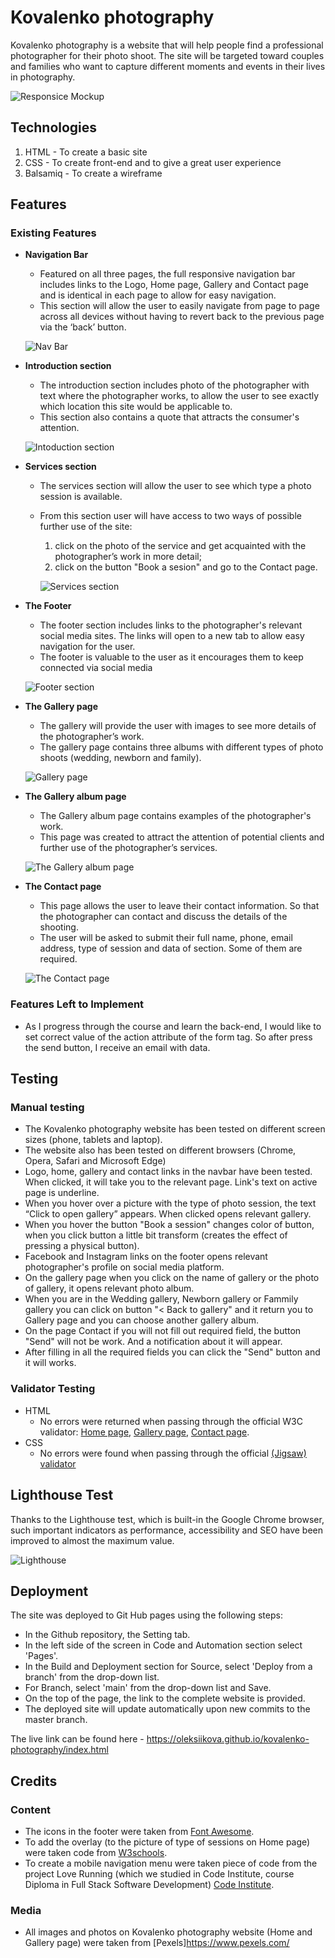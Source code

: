 # Kovalenko photography

Kovalenko photography is a website that will help people find a professional photographer for their photo shoot. The site will be targeted toward couples and families who want to capture different moments and events in their lives in photography.

![Responsice Mockup](readme_images/mockup.png)

## Technologies

1. HTML - To create a basic site
2. CSS - To create front-end and to give a great user experience
3. Balsamiq - To create a wireframe

## Features

### Existing Features
- __Navigation Bar__
    - Featured on all three pages, the full responsive navigation bar includes links to the Logo, Home page, Gallery and Contact page and is identical in each page to allow for easy navigation.
    - This section will allow the user to easily navigate from page to page across all devices without having to revert back to the previous page via the ‘back’ button. 
    
    ![Nav Bar](readme_images/nav.png)

- __Introduction section__

  - The introduction section includes photo of the photographer with text where the photographer works, to allow the user to see exactly which location this site would be applicable to. 
  - This section also contains a quote that attracts the consumer's attention.

  ![Intoduction section](readme_images/intro_section.png)

- __Services section__

    - The services section will allow the user to see which type a photo session is available.
    - From this section user will have access to two ways of possible further use of the site: 
        1. click on the photo of the service and get acquainted with the photographer’s work in more detail;
        2. click on the button "Book a sesion" and go to the Contact page.
        
        ![Services section](readme_images/service_section.png)

- __The Footer__ 

    - The footer section includes links to the photographer's relevant social media sites. The links will open to a new tab to allow easy navigation for the user. 
    - The footer is valuable to the user as it encourages them to keep connected via social media
    
    ![Footer section](readme_images/footer.png)

- __The Gallery page__ 

    - The gallery will provide the user with images to see more details of the photographer’s work.
    - The gallery page contains three albums with different types of photo shoots (wedding, newborn and family). 
    
    ![Gallery page](readme_images/gallery.png)

- __The Gallery album page__

    - The Gallery album page contains examples of the photographer's work. 
    - This page was created to attract the attention of potential clients and further use of the photographer’s services.
    
    ![The Gallery album page](readme_images/gallery_album.png)

- __The Contact page__

    - This page allows the user to leave their contact information. So that the photographer can contact and discuss the details of the shooting.
    - The user will be asked to submit their full name, phone, email address, type of session and data of section. Some of them are required. 
    
    ![The Contact page](readme_images/contact_me.png)

### Features Left to Implement

- As I progress through the course and learn the back-end, I would like to set correct value of the action attribute of the form tag. So after press the send button, I receive an email with data.

## Testing 

### Manual testing

- The Kovalenko photography website has been tested on different screen sizes (phone, tablets and laptop). 
- The website also has been tested on different browsers (Chrome, Opera, Safari and Microsoft Edge)
- Logo, home, gallery and contact links in the navbar have been tested. When clicked, it will take you to the relevant page. Link's text on active page is underline.
- When you hover over a picture with the type of photo session, the text “Click to open gallery” appears. When clicked opens relevant gallery.
- When you hover the button "Book a session" changes color of button, when you click button a little bit transform (creates the effect of pressing a physical button). 
- Facebook and Instagram links on the footer opens relevant photographer's profile on social media platform. 
- On the gallery page when you click on the name of gallery or the photo of gallery, it opens relevant photo album. 
- When you are in the Wedding gallery, Newborn gallery or Fammily gallery you can click on button "< Back to gallery" and it return you to Gallery page and you can choose another gallery album.
- On the page Contact if you will not fill out required field, the button "Send" will not be work. And a notification about it will appear. 
- After filling in all the required fields you can click the "Send" button and it will works.

### Validator Testing 

- HTML
  - No errors were returned when passing through the official W3C validator: [Home page](https://validator.w3.org/nu/?doc=https%3A%2F%2Foleksiikova.github.io%2Fkovalenko-photography%2Findex.html), [Gallery page](https://validator.w3.org/nu/?doc=https%3A%2F%2Foleksiikova.github.io%2Fkovalenko-photography%2Fgallery.html), [Contact page](https://validator.w3.org/nu/?doc=https%3A%2F%2Foleksiikova.github.io%2Fkovalenko-photography%2Fcontact.html).
- CSS
  - No errors were found when passing through the official [(Jigsaw) validator](https://jigsaw.w3.org/css-validator/validator?uri=https%3A%2F%2Foleksiikova.github.io%2Fkovalenko-photography%2Findex.html&profile=css3svg&usermedium=all&warning=1&vextwarning=&lang=en)

## Lighthouse Test

Thanks to the Lighthouse test, which is built-in the Google Chrome browser, such important indicators as performance, accessibility and SEO have been improved to almost the maximum value.

![Lighthouse](readme_images/Lighthpuse_test.png)

## Deployment

The site was deployed to Git Hub pages using the following steps:

  - In the Github repository, the Setting tab.
  - In the left side of the screen in Code and Automation section select 'Pages'.
  - In the Build and Deployment section for Source, select 'Deploy from a branch' from the drop-down list.
  - For Branch, select 'main' from the drop-down list and Save.
  - On the top of the page, the link to the complete website is provided.
  - The deployed site will update automatically upon new commits to the master branch.

The live link can be found here - https://oleksiikova.github.io/kovalenko-photography/index.html 

## Credits

### Content

- The icons in the footer were taken from [Font Awesome](https://fontawesome.com/).
- To add the overlay (to the picture of type of sessions on Home page) were taken code from [W3schools](https://www.w3schools.com/howto/tryit.asp?filename=tryhow_css_image_overlay_title).
- To create a mobile navigation menu were taken piece of code from the project Love Running (which we studied in Code Institute, course Diploma in Full Stack Software Development) [Code Institute](https://github.com/Code-Institute-Solutions/love-running-v3).

### Media

- All images and photos on Kovalenko photography website (Home and Gallery page) were taken from [Pexels]https://www.pexels.com/

